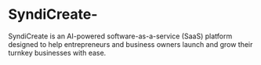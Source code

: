# SyndiCreate-
SyndiCreate is an AI-powered software-as-a-service (SaaS) platform designed to help entrepreneurs and business owners launch and grow their turnkey businesses with ease.
